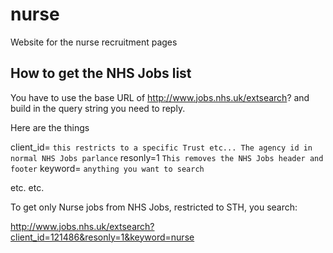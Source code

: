 # nurse
Website for the nurse recruitment pages


## How to get the NHS Jobs list

You have to use the base URL of http://www.jobs.nhs.uk/extsearch? and build in the query string you need to reply.

Here are the things

client_id= ```this restricts to a specific Trust etc... The agency id in normal NHS Jobs parlance```
resonly=1 ```This removes the NHS Jobs header and footer```
keyword= ```anything you want to search```

etc. etc.

To get only Nurse jobs from NHS Jobs, restricted to STH, you search:

http://www.jobs.nhs.uk/extsearch?client_id=121486&resonly=1&keyword=nurse
